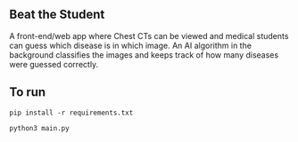 ## Beat the Student

A front-end/web app where Chest CTs can be viewed and medical students can guess which disease is in which image. An AI algorithm in the background classifies the images and keeps track of how many diseases were guessed correctly.

## To run
`pip install -r requirements.txt`

`python3 main.py`